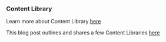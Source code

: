 ### Content Library
Learn more about Content Library [here](/Building-the-Farnsworth-House/Import-Export-and-Content-Library.md)

This blog post outlines and shares a few Content Libraries [here](https://formit.autodesk.com/blog/post/content-library)

